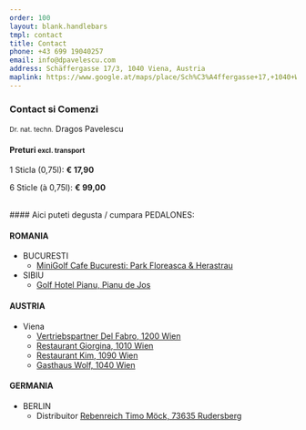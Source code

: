 ```yaml
---
order: 100
layout: blank.handlebars
tmpl: contact
title: Contact
phone: +43 699 19040257
email: info@dpavelescu.com
address: Schäffergasse 17/3, 1040 Viena, Austria
maplink: https://www.google.at/maps/place/Sch%C3%A4ffergasse+17,+1040+Wien/@48.1935518,16.3612394,17z/data=!3m1!4b1!4m2!3m1!1s0x476d0780d79a6d73:0x690eaee21b9accda
---
```

### Contact si Comenzi

<small>Dr. nat. techn.</small> Dragos Pavelescu

#### Preturi <small>excl. transport</small>

1 Sticla (0,75l): **€ 17,90** 

6 Sticle (à 0,75l): **€ 99,00**

<br>
#### Aici puteti degusta / cumpara PEDALONES:

#### ROMANIA

- BUCURESTI
	- [MiniGolf Cafe Bucuresti: Park Floreasca & Herastrau](http://www.minigolf-cafe.ro/bucuresti)
- SIBIU
	- [Golf Hotel Pianu, Pianu de Jos](http://www.golfhotelpianu.ro)

#### AUSTRIA

- Viena
	- [Vertriebspartner Del Fabro, 1200 Wien](http://www.delfabro.at)
	- [Restaurant Giorgina, 1010 Wien](http://www.giorgina.at)
	- [Restaurant Kim, 1090 Wien](http://www.sohyikim.com/restaurant)
	- [Gasthaus Wolf, 1040 Wien](http://www.gasthauswolf.at)

####  GERMANIA

- BERLIN
	- Distribuitor [Rebenreich Timo Möck, 73635 Rudersberg](http://www.rebenreich.com)

